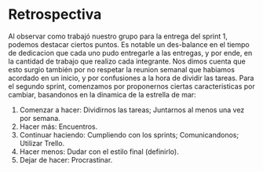 # Retrospectiva
Al observar como trabajó nuestro grupo para la entrega del sprint 1, podemos destacar ciertos puntos. Es notable un des-balance en el tiempo de dedicacion que cada uno pudo entregarle a las entregas, y por ende, en la cantidad de trabajo que realizo cada integrante. Nos dimos cuenta que esto surgio también por no respetar la reunion semanal que habiamos acordado en un inicio, y por confusiones a la hora de dividir las tareas. Para el segundo sprint, comenzamos por proponernos ciertas caracteristicas por cambiar, basandonos en la dinamica de la estrella de mar:

1. Comenzar a hacer: Dividirnos las tareas; Juntarnos al menos una vez por semana.
2. Hacer más: Encuentros.
3. Continuar haciendo: Cumpliendo con los sprints; Comunicandonos; Utilizar Trello.
4. Hacer menos: Dudar con el estilo final (definirlo).
5. Dejar de hacer: Procrastinar.
